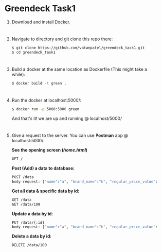# Greendeck Task1

1. Download and install  [Docker](https://www.docker.com/get-started).

#

2. Navigate to directory and git clone this repo there:
    ```bash
    $ git clone https://github.com/vatanpatel/greendeck_task1.git
    $ cd greendeck_task1
    ```

#

3. Build a docker at the same location as Dockerfile (This might take a while):
    ```bash
    $ docker build -t green .
    ```

#

4. Run the docker at localhost:5000/:
    ```bash
    $ docker run -p 5000:5000 green
    ```
    And that's it! we are up and running @ localhost/5000/
#

5. Give a request to the server. You can use __Postman__ app @ localhost:5000/:
    
    __See the opening screen (*home.html*)__
    ```bash
    GET /
    ```

    __Post (Add) a data to database:__ 
    ```bash
    POST /data
    body request: {"name":"a", "brand_name":"b", "regular_price_value": "12", "offer_price_value": "32", "currency": "CAG", "classification_l1": "a", "classification_l2": "b", "classification_l3": "c", "classification_l4": "d", "image_url": "https://"}
    ```
    __Get all data & specific data by id:__
    ```bash
    GET /data
    GET /data/100
    ```
    __Update a data by id__:
    ```bash
    PUT /data/{:id}
    body request: {"name":"a", "brand_name":"b", "regular_price_value": "12", "offer_price_value": "32", "currency": "CAG", "classification_l1": "a", "classification_l2": "b", "classification_l3": "c", "classification_l4": "d", "image_url": "https://"}
    ```
    __Delete a data by id:__
    ```bash
    DELETE /data/100
    ```

#
